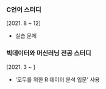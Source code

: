 
### C언어 스터디
[2021. 8 ~ 12]
- 실습 문제

 
### 빅데이터와 머신러닝 전공 스터디
[2021. 3 ~ ]
- '모두를 위한 R 데이터 분석 입문' 사용
